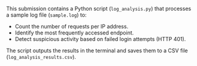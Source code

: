 This submission contains a Python script (`log_analysis.py`) that processes a sample log file (`sample.log`) to:
- Count the number of requests per IP address.
- Identify the most frequently accessed endpoint.
- Detect suspicious activity based on failed login attempts (HTTP 401).

The script outputs the results in the terminal and saves them to a CSV file (`log_analysis_results.csv`).

